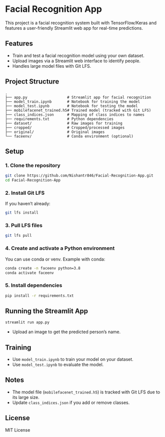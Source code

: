 # Facial Recognition App

This project is a facial recognition system built with TensorFlow/Keras and features a user-friendly Streamlit web app for real-time predictions.

## Features

- Train and test a facial recognition model using your own dataset.
- Upload images via a Streamlit web interface to identify people.
- Handles large model files with Git LFS.

## Project Structure

```
.
├── app.py                  # Streamlit app for facial recognition
├── model_train.ipynb       # Notebook for training the model
├── model_test.ipynb        # Notebook for testing the model
├── mobilefacenet_trained.h5# Trained model (tracked with Git LFS)
├── class_indices.json      # Mapping of class indices to names
├── requirements.txt        # Python dependencies
├── dataset/                # Raw images for training
├── cropped/                # Cropped/processed images
├── original/               # Original images
└── faceenv/                # Conda environment (optional)
```

## Setup

### 1. Clone the repository

```sh
git clone https://github.com/Nishantr846/Facial-Recognition-App.git
cd Facial-Recognition-App
```

### 2. Install Git LFS

If you haven’t already:
```sh
git lfs install
```

### 3. Pull LFS files

```sh
git lfs pull
```

### 4. Create and activate a Python environment

You can use conda or venv. Example with conda:
```sh
conda create -n faceenv python=3.8
conda activate faceenv
```

### 5. Install dependencies

```sh
pip install -r requirements.txt
```

## Running the Streamlit App

```sh
streamlit run app.py
```

- Upload an image to get the predicted person’s name.

## Training

- Use `model_train.ipynb` to train your model on your dataset.
- Use `model_test.ipynb` to evaluate the model.

## Notes

- The model file (`mobilefacenet_trained.h5`) is tracked with Git LFS due to its large size.
- Update `class_indices.json` if you add or remove classes.

## License

MIT License

